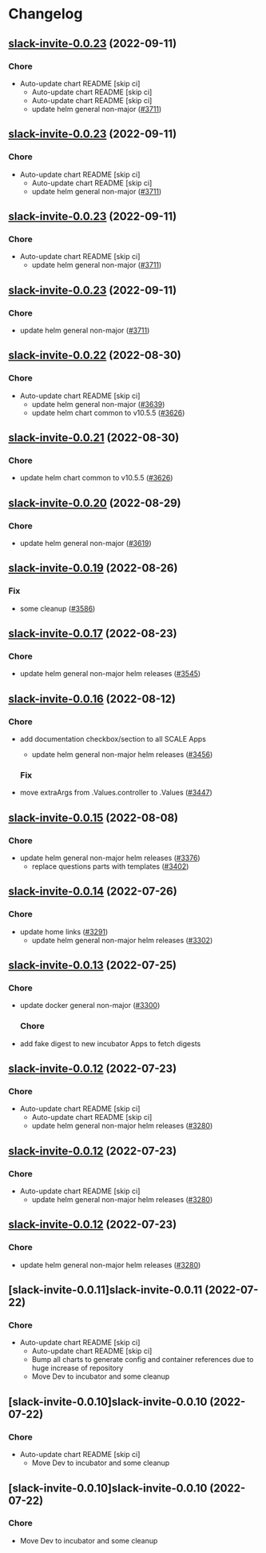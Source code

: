 # Changelog



## [slack-invite-0.0.23](https://github.com/truecharts/charts/compare/slack-invite-0.0.22...slack-invite-0.0.23) (2022-09-11)

### Chore

- Auto-update chart README [skip ci]
  - Auto-update chart README [skip ci]
  - Auto-update chart README [skip ci]
  - update helm general non-major ([#3711](https://github.com/truecharts/charts/issues/3711))




## [slack-invite-0.0.23](https://github.com/truecharts/charts/compare/slack-invite-0.0.22...slack-invite-0.0.23) (2022-09-11)

### Chore

- Auto-update chart README [skip ci]
  - Auto-update chart README [skip ci]
  - update helm general non-major ([#3711](https://github.com/truecharts/charts/issues/3711))




## [slack-invite-0.0.23](https://github.com/truecharts/charts/compare/slack-invite-0.0.22...slack-invite-0.0.23) (2022-09-11)

### Chore

- Auto-update chart README [skip ci]
  - update helm general non-major ([#3711](https://github.com/truecharts/charts/issues/3711))




## [slack-invite-0.0.23](https://github.com/truecharts/charts/compare/slack-invite-0.0.22...slack-invite-0.0.23) (2022-09-11)

### Chore

- update helm general non-major ([#3711](https://github.com/truecharts/charts/issues/3711))




## [slack-invite-0.0.22](https://github.com/truecharts/charts/compare/slack-invite-0.0.20...slack-invite-0.0.22) (2022-08-30)

### Chore

- Auto-update chart README [skip ci]
  - update helm general non-major ([#3639](https://github.com/truecharts/charts/issues/3639))
  - update helm chart common to v10.5.5 ([#3626](https://github.com/truecharts/charts/issues/3626))




## [slack-invite-0.0.21](https://github.com/truecharts/charts/compare/slack-invite-0.0.20...slack-invite-0.0.21) (2022-08-30)

### Chore

- update helm chart common to v10.5.5 ([#3626](https://github.com/truecharts/charts/issues/3626))




## [slack-invite-0.0.20](https://github.com/truecharts/charts/compare/slack-invite-0.0.19...slack-invite-0.0.20) (2022-08-29)

### Chore

- update helm general non-major ([#3619](https://github.com/truecharts/charts/issues/3619))




## [slack-invite-0.0.19](https://github.com/truecharts/charts/compare/slack-invite-0.0.17...slack-invite-0.0.19) (2022-08-26)

### Fix

- some cleanup ([#3586](https://github.com/truecharts/charts/issues/3586))




## [slack-invite-0.0.17](https://github.com/truecharts/charts/compare/slack-invite-0.0.16...slack-invite-0.0.17) (2022-08-23)

### Chore

- update helm general non-major helm releases ([#3545](https://github.com/truecharts/charts/issues/3545))




## [slack-invite-0.0.16](https://github.com/truecharts/charts/compare/slack-invite-0.0.15...slack-invite-0.0.16) (2022-08-12)

### Chore

- add documentation checkbox/section to all SCALE Apps
  - update helm general non-major helm releases ([#3456](https://github.com/truecharts/charts/issues/3456))

  ### Fix

- move extraArgs from .Values.controller to .Values ([#3447](https://github.com/truecharts/charts/issues/3447))




## [slack-invite-0.0.15](https://github.com/truecharts/charts/compare/slack-invite-0.0.14...slack-invite-0.0.15) (2022-08-08)

### Chore

- update helm general non-major helm releases ([#3376](https://github.com/truecharts/charts/issues/3376))
  - replace questions parts with templates ([#3402](https://github.com/truecharts/charts/issues/3402))




## [slack-invite-0.0.14](https://github.com/truecharts/apps/compare/slack-invite-0.0.13...slack-invite-0.0.14) (2022-07-26)

### Chore

- update home links ([#3291](https://github.com/truecharts/apps/issues/3291))
  - update helm general non-major helm releases ([#3302](https://github.com/truecharts/apps/issues/3302))




## [slack-invite-0.0.13](https://github.com/truecharts/apps/compare/slack-invite-0.0.12...slack-invite-0.0.13) (2022-07-25)

### Chore

- update docker general non-major ([#3300](https://github.com/truecharts/apps/issues/3300))

  ### Chore

- add fake digest to new incubator Apps to fetch digests




## [slack-invite-0.0.12](https://github.com/truecharts/apps/compare/slack-invite-0.0.11...slack-invite-0.0.12) (2022-07-23)

### Chore

- Auto-update chart README [skip ci]
  - Auto-update chart README [skip ci]
  - update helm general non-major helm releases ([#3280](https://github.com/truecharts/apps/issues/3280))




## [slack-invite-0.0.12](https://github.com/truecharts/apps/compare/slack-invite-0.0.11...slack-invite-0.0.12) (2022-07-23)

### Chore

- Auto-update chart README [skip ci]
  - update helm general non-major helm releases ([#3280](https://github.com/truecharts/apps/issues/3280))




## [slack-invite-0.0.12](https://github.com/truecharts/apps/compare/slack-invite-0.0.11...slack-invite-0.0.12) (2022-07-23)

### Chore

- update helm general non-major helm releases ([#3280](https://github.com/truecharts/apps/issues/3280))




## [slack-invite-0.0.11]slack-invite-0.0.11 (2022-07-22)

### Chore

- Auto-update chart README [skip ci]
  - Auto-update chart README [skip ci]
  - Bump all charts to generate config and container references due to huge increase of repository
  - Move Dev to incubator and some cleanup




## [slack-invite-0.0.10]slack-invite-0.0.10 (2022-07-22)

### Chore

- Auto-update chart README [skip ci]
  - Move Dev to incubator and some cleanup




## [slack-invite-0.0.10]slack-invite-0.0.10 (2022-07-22)

### Chore

- Move Dev to incubator and some cleanup
